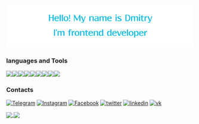 ![Header](https://github.com/UshakovDmitry/UshakovDmitry/blob/main/blue%20header.png)

### languages and Tools

<img src="https://img.shields.io/badge/HTML-708090?style=for-the-badge&logo=HTML5&logoColor="/><img src="https://img.shields.io/badge/CSS-708090?style=for-the-badge&logo=CSS3&logoColor=1E90FF"/><img src="https://img.shields.io/badge/sass-708090?style=for-the-badge&logo=sass&logoColor=#CC6699"/><img src="https://img.shields.io/badge/JavaScript-708090?style=for-the-badge&logo=JavaScript&logoColor=FFFF00"/><img src="https://img.shields.io/badge/react-708090?style=for-the-badge&logo=React&logoColor=00FFFF"/><img src="https://img.shields.io/badge/Typescript-708090?style=for-the-badge&logo=typescript&logoColor=#####3178C6"/><img src="https://img.shields.io/badge/webpack-708090?style=for-the-badge&logo=webpack&logoColor=##8DD6F9"/><img src="https://img.shields.io/badge/git-708090?style=for-the-badge&logo=git&logoColor=###F05032"/><img src="https://img.shields.io/badge/github-708090?style=for-the-badge&logo=github&logoColor=####181717"/> 

### Contacts

[![Telegram](https://img.shields.io/badge/-Telegram-708090?style=for-the-badge&logo=Telegram)](https://t.me/Mobil_08)
[![Instagram](https://img.shields.io/badge/-Instagram-708090?style=for-the-badge&logo=Instagram)](https://www.instagram.com/ushakov.08/)
[![Facebook](https://img.shields.io/badge/-Facebook-708090?style=for-the-badge&logo=Facebook)](https://www.facebook.com/profile.php?id=100004233817312)
[![twitter](https://img.shields.io/badge/-twitter-708090?style=for-the-badge&logo=twitter)](https://twitter.com/frontend_mobile)
[![linkedin](https://img.shields.io/badge/-linkedin-708090?style=for-the-badge&logo=linkedin)](https://www.linkedin.com/in/dmitry-ushakov-016438255/)
[![vk](https://img.shields.io/badge/-Вконтакте-708090?style=for-the-badge&logo=vk)](https://vk.com/ushakov_08)

<a href="">
  <img align = "center" src="https://github-readme-stats.vercel.app/api?username=UshakovDmitry&card_width=450&theme=cobalt" />
</a>
 <a href="">
  <img align = "center" src="https://github-readme-stats.vercel.app/api/top-langs/?username=UshakovDmitry&layout=compact&card_width=340&theme=cobalt" />
</a>


